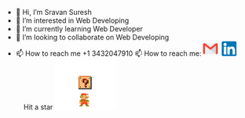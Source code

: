 - 👋 Hi, I’m Sravan Suresh
- 👀 I’m interested in Web Developing
- 🌱 I’m currently learning Web Developer
- 💞️ I’m looking to collaborate on Web Developing
- 📫 How to reach me +1 3432047910
📫 How to reach me: <a href="mailto:sravansuresh2411@gmail.com" alt="Contact me"><code><img  height="30" src="https://github.com/harshalrj25/MasterAssetsRepo/blob/master/gmail.svg"></code></a>
&nbsp;<a href="https://www.linkedin.com/in/sravan-suresh-112121156/" alt="Linkedin"><code><img  height="30" src="https://github.com/harshalrj25/MasterAssetsRepo/blob/master/linkedin.svg"></code></a>
&nbsp;&nbsp;&nbsp;&nbsp; &nbsp; &nbsp; &nbsp; Hit a star <a href="https://github.com/webddevsra1/"><img height="100" src="https://github.com/harshalrj25/MasterAssetsRepo/blob/master/mario.gif"></a>
<!---
webdevsra1/webdevsra1 is a ✨ special ✨ repository because its `README.md` (this file) appears on your GitHub profile.
You can click the Preview link to take a look at your changes.
--->
